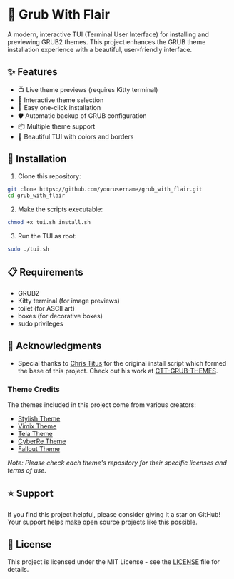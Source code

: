 # 🎨 Grub With Flair

A modern, interactive TUI (Terminal User Interface) for installing and previewing GRUB2 themes. This project enhances the GRUB theme installation experience with a beautiful, user-friendly interface.

## ✨ Features

- 📺 Live theme previews (requires Kitty terminal)
- 🎯 Interactive theme selection
- 🚀 Easy one-click installation
- 🛡️ Automatic backup of GRUB configuration
- 📦 Multiple theme support
- 🎨 Beautiful TUI with colors and borders

## 🚀 Installation

1. Clone this repository:
```bash
git clone https://github.com/yourusername/grub_with_flair.git
cd grub_with_flair
```

2. Make the scripts executable:
```bash
chmod +x tui.sh install.sh
```

3. Run the TUI as root:
```bash
sudo ./tui.sh
```

## 📋 Requirements

- GRUB2
- Kitty terminal (for image previews)
- toilet (for ASCII art)
- boxes (for decorative boxes)
- sudo privileges

## 🤝 Acknowledgments

- Special thanks to [Chris Titus](https://github.com/ChrisTitusTech) for the original install script which formed the base of this project. Check out his work at [CTT-GRUB-THEMES](https://github.com/ChrisTitusTech/CTT-GRUB-Themes).

### Theme Credits

The themes included in this project come from various creators:

- [Stylish Theme](https://github.com/vinceliuice/grub2-themes)
- [Vimix Theme](https://github.com/vinceliuice/grub2-themes)
- [Tela Theme](https://github.com/vinceliuice/grub2-themes)
- [CyberRe Theme](https://github.com/vandalsoul/grub2-themes)
- [Fallout Theme](https://github.com/shvchk/fallout-grub-theme)

*Note: Please check each theme's repository for their specific licenses and terms of use.*

## ⭐ Support

If you find this project helpful, please consider giving it a star on GitHub! Your support helps make open source projects like this possible.

## 📜 License

This project is licensed under the MIT License - see the [LICENSE](LICENSE) file for details.

